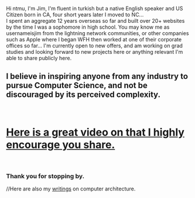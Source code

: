 
Hi ntmu, I'm Jim, I'm fluent in turkish but a native English speaker and US Citizen born in CA, four short years later I moved to NC...<br>
I spent an aggregate 12 years overseas so far and built over 20+ websites by the time I was a sophomore in high school.
You may know me as usernameisjim from the lightning network communities, or other companies such as Apple where I began WFH then worked at one of their corporate offices so far...
I'm currently open to new offers, and am working on grad studies and looking forward to new projects here or anything relevant I'm able to share publicly here.

## I believe in inspiring anyone from any industry to pursue Computer Science, and not be discouraged by its perceived complexity. 
<br>

# [Here is a great video on that I highly encourage you share.](https://www.youtube.com/watch?v=nKIu9yen5nc)
<br>

### Thank you for stopping by.

//Here are also my [writings](https://jimsuley.substack.com/p/notes-on-computers) on computer architecture.




